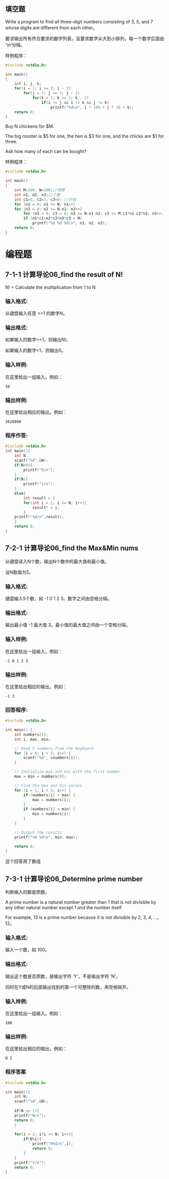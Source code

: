 ## 填空题
Write a program to find all three-digit numbers consisting of 3, 5, and 7 whose digits are different from each other。

要求输出所有符合要求的数字列表，且要求数字从大到小排列，每一个数字后面由 ‘\n’分隔。

样例程序：

```c++
#include <stdio.h>

int main()
{
    int i, j, k;
    for(i = 7; i >= 3; i - 2)
        for(j = 7; j >= 3; j - 2)
            for(k = 7; k >= 3; k - 2)
                if(i != j && i != k && j != k)
                    printf("%d\n", i * 100 + j * 10 + k);
    return 0;
}
```

Buy N chickens for $M.

The big rooster is $5 for one, the hen is $3 for one, and the chicks are $1 for three.

Ask how many of each can be bought?

样例程序：

```c++
#include <stdio.h>

int main()
{
    int M=100, N=100;//预算
    int n1, n2, n3;//个数
    int c1=5, c2=3, c3=0; //价钱
    for (n1 = 0; n1 <= N; n1++)
    for (n2 = 0; n2 <= N-n1; n2++)
        for (n3 = 0, c3 = 0; n3 <= N-n1-n2; c3 <= M-c1*n1-c2*n2; n3++; c3 = n3*3)
        if (n1*c1+n2*c2+n3*c3 = M)
            printf("%d %d %d\n", n1, n2, n3);
    return 0;
}
```

# 编程题
## 7-1-1 计算导论06_find the result of N!
N! = Calculate the multiplication from 1 to N

### 输入格式:

从键盘输入任意 >=1 的数字N。

### 输出格式:

如果输入的数字>=1，则输出N!。

如果输入的数字<1，则输出0。

### 输入样例:

在这里给出一组输入。例如：

```in
10
```

### 输出样例:

在这里给出相应的输出。例如：

```out
3628800
```

### 程序作答:
```c
#include <stdio.h>
int main(){
	int N
	scanf("%d",&N);
	if(N<0){
		printf("0/n");
	}
	if(N){
		printf("1/n");
	}
	else{
		int result = 1
		for(int i = 1; i <= N; i++){
			result* = i;
		}
	printf("%d/n",result);
	}
	return 0;
}
```

## 7-2-1 计算导论06_find the Max&Min nums

从键盘读入N个数，输出N个数中的最大值和最小值。

设N取值为5。

### 输入格式:

键盘输入5个数，如 -1 0 1 2 3。数字之间由空格分隔。

### 输出格式:

输出最小值 -1 最大值 3。最小值的最大值之间由一个空格分隔。

### 输入样例:

在这里给出一组输入。例如：

```in
-1 0 1 2 3
```

### 输出样例:

在这里给出相应的输出。例如：

```out
-1 3
```

### 回答程序:
```c
#include <stdio.h>

int main() {
    int numbers[5];
    int i, max, min;

    // Read 5 numbers from the keyboard
    for (i = 0; i < 5; i++) {
        scanf("%d", &numbers[i]);
    }

    // Initialize max and min with the first number
    max = min = numbers[0];

    // Find the max and min values
    for (i = 1; i < 5; i++) {
        if (numbers[i] > max) {
            max = numbers[i];
        }
        if (numbers[i] < min) {
            min = numbers[i];
        }
    }

    // Output the results
    printf("%d %d\n", min, max);

    return 0;
}
```
这个回答用了数组

## 7-3-1 计算导论06_Determine prime number

判断输入的数是质数。

A prime number is a natural number greater than 1 that is not divisible by any other natural number except 1 and the number itself.

For example, 13 is a prime number because it is not divisible by 2, 3, 4, ..., 12。

### 输入格式:

输入一个数，如 100。

### 输出格式:

输出这个数是否质数，是输出字符 ‘Y’，不是输出字符 ‘N’。

同时在Y或N的后面输出找到的第一个可整除的数，用空格隔开。

### 输入样例:

在这里给出一组输入。例如：

```in
100
```

### 输出样例:

在这里给出相应的输出。例如：

```out
N 2
```

### 程序答案
```c
#include <stdio.h>

int main(){
	int N;
	scanf("%d",&N);
	
	if(N <= 1){
	printf("N/n");
	return 0;
	}
	
	for(i = 2; i*i <= N; i++){
		if(N%i){
			printf("N%d/n",i);
			return 0;
		}
	}
	printf("Y/n");
	return 0;
}
```
